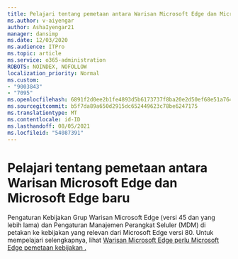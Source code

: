 ```yaml
---
title: Pelajari tentang pemetaan antara Warisan Microsoft Edge dan Microsoft Edge baru
ms.author: v-aiyengar
author: AshaIyengar21
manager: dansimp
ms.date: 12/03/2020
ms.audience: ITPro
ms.topic: article
ms.service: o365-administration
ROBOTS: NOINDEX, NOFOLLOW
localization_priority: Normal
ms.custom:
- "9003843"
- "7095"
ms.openlocfilehash: 6891f2d0ee2b1fe4893d5b6173737f8ba20e2d50ef68e51a764e5f9f1fc7f790
ms.sourcegitcommit: b5f7da89a650d2915dc652449623c78be6247175
ms.translationtype: MT
ms.contentlocale: id-ID
ms.lasthandoff: 08/05/2021
ms.locfileid: "54087391"
---
```

# <a name="learn-about-mapping-between-microsoft-edge-legacy-policies-and-microsoft-edge-policies"></a>Pelajari tentang pemetaan antara Warisan Microsoft Edge dan Microsoft Edge baru

Pengaturan Kebijakan Grup Warisan Microsoft Edge (versi 45 dan yang lebih lama) dan Pengaturan Manajemen Perangkat Seluler (MDM) di petakan ke kebijakan yang relevan dari Microsoft Edge versi 80. Untuk mempelajari selengkapnya, lihat [Warisan Microsoft Edge perlu Microsoft Edge pemetaan kebijakan .](https://go.microsoft.com/fwlink/?linkid=2141665)